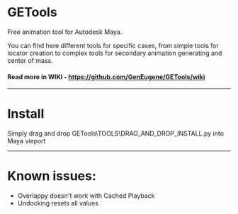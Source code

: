# GETools
Free animation tool for Autodesk Maya.

You can find here different tools for specific cases, from simple tools for locator creation to complex tools for secondary animation generating and center of mass.

#### Read more in WIKI - https://github.com/GenEugene/GETools/wiki

***

# Install
Simply drag and drop GETools\TOOLS\DRAG_AND_DROP_INSTALL.py into Maya vieport

***

# Known issues:
- Overlappy doesn't work with Cached Playback
- Undocking resets all values
